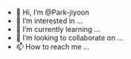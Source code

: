 - 👋 Hi, I’m @Park-jiyoon
- 👀 I’m interested in ...
- 🌱 I’m currently learning ...
- 💞️ I’m looking to collaborate on ...
- 📫 How to reach me ...

<!---
Park-jiyoon/Park-jiyoon is a ✨ special ✨ repository because its `README.md` (this file) appears on your GitHub profile.
You can click the Preview link to take a look at your changes.
--->
